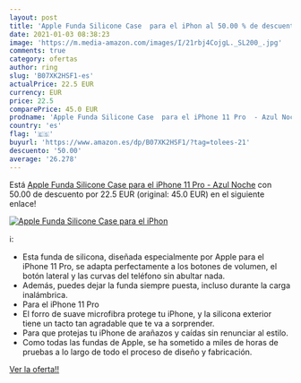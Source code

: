 ```yaml
---
layout: post
title: 'Apple Funda Silicone Case  para el iPhon al 50.00 % de descuento'
date: 2021-01-03 08:38:23
image: 'https://m.media-amazon.com/images/I/21rbj4CojgL._SL200_.jpg'
comments: true
category: ofertas
author: ring
slug: 'B07XK2HSF1-es'
actualPrice: 22.5 EUR
currency: EUR
price: 22.5
comparePrice: 45.0 EUR
prodname: 'Apple Funda Silicone Case  para el iPhone 11 Pro  - Azul Noche'
country: 'es'
flag: '🇪🇸'
buyurl: 'https://www.amazon.es/dp/B07XK2HSF1/?tag=tolees-21'
descuento: '50.00'
average: '26.278'
---
```


Está [Apple Funda Silicone Case  para el iPhone 11 Pro  - Azul Noche](https://www.amazon.es/dp/B07XK2HSF1/?tag=tolees-21) con 50.00 de descuento por 22.5 EUR (original: 45.0 EUR) en el siguiente enlace!

[![Apple Funda Silicone Case  para el iPhon](https://m.media-amazon.com/images/I/21rbj4CojgL._SL200_.jpg)](https://www.amazon.es/dp/B07XK2HSF1/?tag=tolees-21)

ℹ️:

- Esta funda de silicona, diseñada especialmente por Apple para el iPhone 11 Pro, se adapta perfectamente a los botones de volumen, el botón lateral y las curvas del teléfono sin abultar nada.
- Además, puedes dejar la funda siempre puesta, incluso durante la carga inalámbrica.
- Para el iPhone 11 Pro
- El forro de suave microfibra protege tu iPhone, y la silicona exterior tiene un tacto tan agradable que te va a sorprender.
- Para que protejas tu iPhone de arañazos y caídas sin renunciar al estilo.
- Como todas las fundas de Apple, se ha sometido a miles de horas de pruebas a lo largo de todo el proceso de diseño y fabricación.

[Ver la oferta!!](https://www.amazon.es/dp/B07XK2HSF1/?tag=tolees-21)
